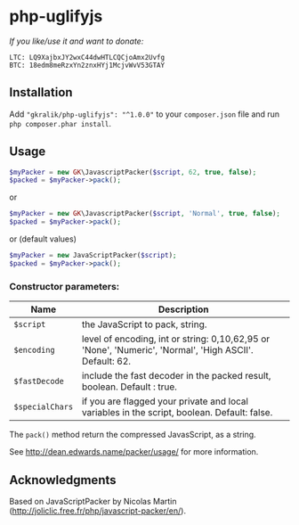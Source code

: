 # php-uglifyjs

*If you like/use it and want to donate:*
```
LTC: LQ9XajbxJY2wxC44dwHTLCQCjoAmx2Uvfg
BTC: 18edm8meRzxYn2znxHYj1McjvWvV53GTAY
```

## Installation

Add `"gkralik/php-uglifyjs": "^1.0.0"` to your `composer.json` file and run `php composer.phar install`.

## Usage

```php
$myPacker = new GK\JavascriptPacker($script, 62, true, false);
$packed = $myPacker->pack();
```

or

```php
$myPacker = new GK\JavascriptPacker($script, 'Normal', true, false);
$packed = $myPacker->pack();
```

or (default values)

```php
$myPacker = new JavaScriptPacker($script);
$packed = $myPacker->pack();
```

### Constructor parameters:
Name|Description
----|------------
`$script` | the JavaScript to pack, string.
`$encoding` | level of encoding, int or string: 0,10,62,95 or 'None', 'Numeric', 'Normal', 'High ASCII'. Default: 62.
`$fastDecode` | include the fast decoder in the packed result, boolean. Default : true.
`$specialChars` | if you are flagged your private and local variables in the script, boolean. Default: false.

The `pack()` method return the compressed JavasScript, as a string.

See http://dean.edwards.name/packer/usage/ for more information.

## Acknowledgments

Based on JavaScriptPacker by Nicolas Martin (http://joliclic.free.fr/php/javascript-packer/en/).

